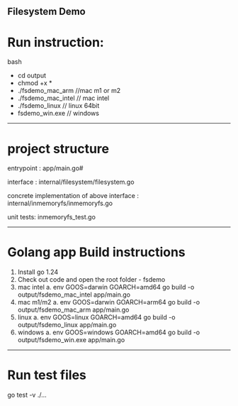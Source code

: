 ## Filesystem Demo

# Run instruction:
bash
*  cd output
*  chmod +x *
* ./fsdemo_mac_arm   //mac m1 or m2
* ./fsdemo_mac_intel // mac intel
* ./fsdemo_linux     // linux 64bit
* fsdemo_win.exe     // windows

--------------------------------------------------------------------------
# project structure

entrypoint : app/main.go#

interface : 
internal/filesystem/filesystem.go

concrete implementation of above interface : 
internal/inmemoryfs/inmemoryfs.go

unit tests:
inmemoryfs_test.go

--------------------------------------------------------------------------
# Golang app Build instructions
1. Install go 1.24
2. Check out code and open the root folder - fsdemo
3. mac intel
   a. env GOOS=darwin GOARCH=amd64 go build -o output/fsdemo_mac_intel app/main.go 
4. mac m1/m2
   a. env GOOS=darwin GOARCH=arm64 go build -o output/fsdemo_mac_arm app/main.go 
5. linux
   a. env GOOS=linux GOARCH=amd64 go build -o output/fsdemo_linux app/main.go 
6. windows
   a. env GOOS=windows GOARCH=amd64 go build -o output/fsdemo_win.exe app/main.go 

--------------------------------------------------------------------------
# Run test files

go test -v ./...
